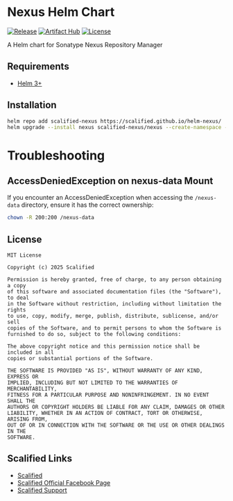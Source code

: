 # Nexus Helm Chart

[![Release](https://img.shields.io/github/v/release/Scalified/helm-nexus?style=flat-square)](https://github.com/Scalified/helm-nexus/releases/latest)
[![Artifact Hub](https://img.shields.io/endpoint?url=https://artifacthub.io/badge/repository/scalified-nexus)](https://artifacthub.io/packages/helm/scalified-nexus/nexus)
[![License](https://img.shields.io/badge/License-MIT-yellow.svg)](https://github.com/Scalified/helm-nexus/blob/master/LICENSE)

A Helm chart for Sonatype Nexus Repository Manager

## Requirements

* [Helm 3+](https://helm.sh)

## Installation

```bash
helm repo add scalified-nexus https://scalified.github.io/helm-nexus/
helm upgrade --install nexus scalified-nexus/nexus --create-namespace --namespace nexus
```

# Troubleshooting

## AccessDeniedException on nexus-data Mount

If you encounter an AccessDeniedException when accessing the `/nexus-data` directory, ensure it has the correct ownership:

```bash
chown -R 200:200 /nexus-data
```

## License

```
MIT License

Copyright (c) 2025 Scalified

Permission is hereby granted, free of charge, to any person obtaining a copy
of this software and associated documentation files (the "Software"), to deal
in the Software without restriction, including without limitation the rights
to use, copy, modify, merge, publish, distribute, sublicense, and/or sell
copies of the Software, and to permit persons to whom the Software is
furnished to do so, subject to the following conditions:

The above copyright notice and this permission notice shall be included in all
copies or substantial portions of the Software.

THE SOFTWARE IS PROVIDED "AS IS", WITHOUT WARRANTY OF ANY KIND, EXPRESS OR
IMPLIED, INCLUDING BUT NOT LIMITED TO THE WARRANTIES OF MERCHANTABILITY,
FITNESS FOR A PARTICULAR PURPOSE AND NONINFRINGEMENT. IN NO EVENT SHALL THE
AUTHORS OR COPYRIGHT HOLDERS BE LIABLE FOR ANY CLAIM, DAMAGES OR OTHER
LIABILITY, WHETHER IN AN ACTION OF CONTRACT, TORT OR OTHERWISE, ARISING FROM,
OUT OF OR IN CONNECTION WITH THE SOFTWARE OR THE USE OR OTHER DEALINGS IN THE
SOFTWARE.
```

## Scalified Links

* [Scalified](http://www.scalified.com)
* [Scalified Official Facebook Page](https://www.facebook.com/scalified)
* <a href="mailto:info@scalified.com?subject=[Helm Nexus Chart]: Proposals And Suggestions">Scalified Support</a>
